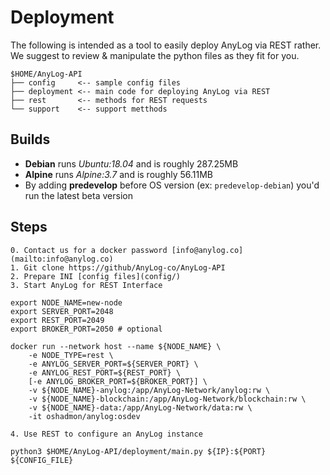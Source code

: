 # Deployment 

The following is intended as a tool to easily deploy AnyLog via REST rather. 
We suggest to review & manipulate the python files as they fit for you. 

```
$HOME/AnyLog-API 
├── config     <-- sample config files 
├── deployment <-- main code for deploying AnyLog via REST   
├── rest       <-- methods for REST requests 
└── support    <-- support metthods 
```

## Builds
* **Debian** runs _Ubuntu:18.04_ and is roughly 287.25MB 
* **Alpine** runs _Alpine:3.7_ and is roughly 56.11MB
* By adding **predevelop** before OS version (ex: `predevelop-debian`) you'd run the latest beta version 
 
## Steps 
    0. Contact us for a docker password [info@anylog.co](mailto:info@anylog.co)
    1. Git clone https://github/AnyLog-co/AnyLog-API
    2. Prepare INI [config files](config/) 
    3. Start AnyLog for REST Interface  
```
export NODE_NAME=new-node
export SERVER_PORT=2048
export REST_PORT=2049 
export BROKER_PORT=2050 # optional

docker run --network host --name ${NODE_NAME} \
    -e NODE_TYPE=rest \
    -e ANYLOG_SERVER_PORT=${SERVER_PORT} \
    -e ANYLOG_REST_PORT=${REST_PORT} \
    [-e ANYLOG_BROKER_PORT=${BROKER_PORT}] \ 
    -v ${NODE_NAME}-anylog:/app/AnyLog-Network/anylog:rw \ 
    -v ${NODE_NAME}-blockchain:/app/AnyLog-Network/blockchain:rw \ 
    -v ${NODE_NAME}-data:/app/AnyLog-Network/data:rw \ 
    -it oshadmon/anylog:osdev
```
    4. Use REST to configure an AnyLog instance
```
python3 $HOME/AnyLog-API/deployment/main.py ${IP}:${PORT} ${CONFIG_FILE} 
```
 
